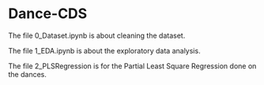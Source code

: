# Dance-CDS

The file 0_Dataset.ipynb is about cleaning the dataset.

The file 1_EDA.ipynb is about the exploratory data analysis.

The file 2_PLSRegression is for the Partial Least Square Regression done on the dances.
